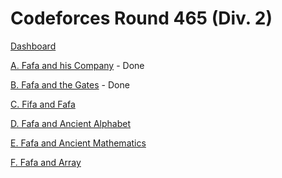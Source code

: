 # Codeforces Round 465 (Div. 2)

[Dashboard](https://codeforces.com/contest/935)

[A. Fafa and his Company](https://codeforces.com/contest/935/problem/A) - Done

[B. Fafa and the Gates](https://codeforces.com/contest/935/problem/B) - Done

[C. Fifa and Fafa](https://codeforces.com/contest/935/problem/C)

[D. Fafa and Ancient Alphabet](https://codeforces.com/contest/935/problem/D)

[E. Fafa and Ancient Mathematics](https://codeforces.com/contest/935/problem/E)

[F. Fafa and Array](https://codeforces.com/contest/935/problem/F)
